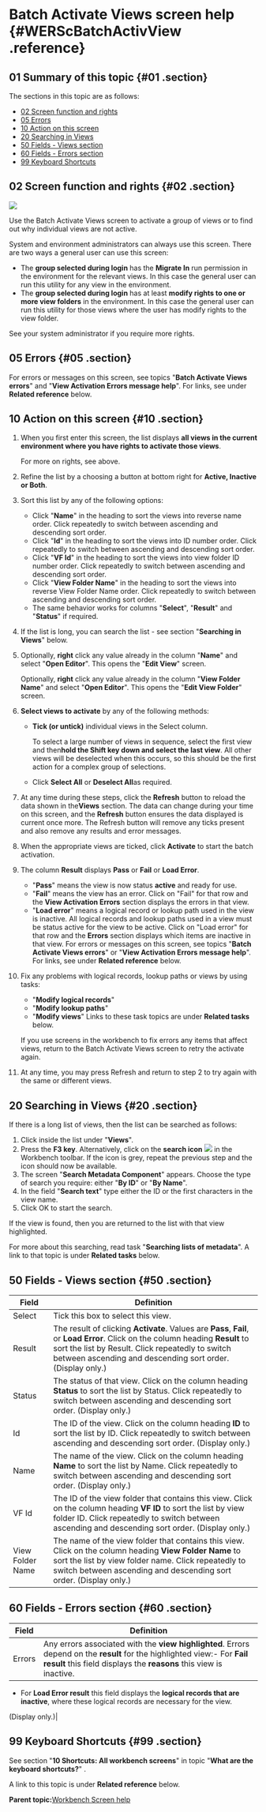 # Batch Activate Views screen help {#WERScBatchActivView .reference}

## 01 Summary of this topic {#01 .section}

The sections in this topic are as follows:

-   [02 Screen function and rights](WERScBatchActivView.md#02)
-   [05 Errors](WERScBatchActivView.md#05)
-   [10 Action on this screen](WERScBatchActivView.md#10)
-   [20 Searching in Views](WERScBatchActivView.md#20)
-   [50 Fields - Views section](WERScBatchActivView.md#50)
-   [60 Fields - Errors section](WERScBatchActivView.md#60)
-   [99 Keyboard Shortcuts](WERScBatchActivView.md#99)

## 02 Screen function and rights {#02 .section}

![](images/BatchActiv_View_04.gif)

Use the Batch Activate Views screen to activate a group of views or to find out why individual views are not active.

System and environment administrators can always use this screen. There are two ways a general user can use this screen:

-   The **group selected during login** has the **Migrate In** run permission in the environment for the relevant views. In this case the general user can run this utility for any view in the environment.
-   The **group selected during login** has at least **modify rights to one or more view folders** in the environment. In this case the general user can run this utility for those views where the user has modify rights to the view folder.

See your system administrator if you require more rights.

## 05 Errors {#05 .section}

For errors or messages on this screen, see topics "**Batch Activate Views errors**" and "**View Activation Errors message help**". For links, see under **Related reference** below.

## 10 Action on this screen {#10 .section}

1.  When you first enter this screen, the list displays **all views in the current environment where you have rights to activate those views**.

    For more on rights, see above.

2.  Refine the list by a choosing a button at bottom right for **Active, Inactive or Both**.
3.  Sort this list by any of the following options:
    -   Click "**Name**" in the heading to sort the views into reverse name order. Click repeatedly to switch between ascending and descending sort order.
    -   Click "**Id**" in the heading to sort the views into ID number order. Click repeatedly to switch between ascending and descending sort order.
    -   Click "**VF Id**" in the heading to sort the views into view folder ID number order. Click repeatedly to switch between ascending and descending sort order.
    -   Click "**View Folder Name**" in the heading to sort the views into reverse View Folder Name order. Click repeatedly to switch between ascending and descending sort order.
    -   The same behavior works for columns "**Select**", "**Result**" and "**Status**" if required.
4.  If the list is long, you can search the list - see section "**Searching in Views**" below.
5.  Optionally, **right** click any value already in the column "**Name**" and select "**Open Editor**". This opens the "**Edit View**" screen.

    Optionally, **right** click any value already in the column "**View Folder Name**" and select "**Open Editor**". This opens the "**Edit View Folder**" screen.

6.  **Select views to activate** by any of the following methods:
    -   **Tick \(or untick\)** individual views in the Select column.

        To select a large number of views in sequence, select the first view and then**hold the Shift key down and select the last view**. All other views will be deselected when this occurs, so this should be the first action for a complex group of selections.

    -   Click **Select All** or **Deselect All**as required.
7.  At any time during these steps, click the **Refresh** button to reload the data shown in the**Views** section. The data can change during your time on this screen, and the **Refresh** button ensures the data displayed is current once more. The Refresh button will remove any ticks present and also remove any results and error messages.
8.  When the appropriate views are ticked, click **Activate** to start the batch activation.
9.  The column **Result** displays **Pass** or **Fail** or **Load Error**.

    -   "**Pass**" means the view is now status **active** and ready for use.
    -   "**Fail**" means the view has an error. Click on "Fail" for that row and the **View Activation Errors** section displays the errors in that view.
    -   "**Load error**" means a logical record or lookup path used in the view is inactive. All logical records and lookup paths used in a view must be status active for the view to be active. Click on "Load error" for that row and the **Errors** section displays which items are inactive in that view.
    For errors or messages on this screen, see topics "**Batch Activate Views errors**" or "**View Activation Errors message help**". For links, see under **Related reference** below.

10. Fix any problems with logical records, lookup paths or views by using tasks:

    -   "**Modify logical records**"
    -   "**Modify lookup paths**"
    -   "**Modify views**"
    Links to these task topics are under **Related tasks** below.

    If you use screens in the workbench to fix errors any items that affect views, return to the Batch Activate Views screen to retry the activate again.

11. At any time, you may press Refresh and return to step 2 to try again with the same or different views.

## 20 Searching in Views {#20 .section}

If there is a long list of views, then the list can be searched as follows:

1.  Click inside the list under "**Views**".
2.  Press the **F3 key**. Alternatively, click on the **search icon** ![](images/Icon_SearchMetadata_01.gif) in the Workbench toolbar. If the icon is grey, repeat the previous step and the icon should now be available.
3.  The screen "**Search Metadata Component**" appears. Choose the type of search you require: either "**By ID**" or "**By Name**".
4.  In the field "**Search text**" type either the ID or the first characters in the view name.
5.  Click OK to start the search.

If the view is found, then you are returned to the list with that view highlighted.

For more about this searching, read task "**Searching lists of metadata**". A link to that topic is under **Related tasks** below.

## 50 Fields - Views section {#50 .section}

|Field|Definition|
|-----|----------|
|Select|Tick this box to select this view.|
|Result|The result of clicking **Activate**. Values are **Pass**, **Fail**, or **Load Error**. Click on the column heading **Result** to sort the list by Result. Click repeatedly to switch between ascending and descending sort order. \(Display only.\)|
|Status|The status of that view. Click on the column heading **Status** to sort the list by Status. Click repeatedly to switch between ascending and descending sort order. \(Display only.\)|
|Id|The ID of the view. Click on the column heading **ID** to sort the list by ID. Click repeatedly to switch between ascending and descending sort order. \(Display only.\)|
|Name|The name of the view. Click on the column heading **Name** to sort the list by Name. Click repeatedly to switch between ascending and descending sort order. \(Display only.\)|
|VF Id|The ID of the view folder that contains this view. Click on the column heading **VF ID** to sort the list by view folder ID. Click repeatedly to switch between ascending and descending sort order. \(Display only.\)|
|View Folder Name|The name of the view folder that contains this view. Click on the column heading **View Folder Name** to sort the list by view folder name. Click repeatedly to switch between ascending and descending sort order. \(Display only.\)|

## 60 Fields - Errors section {#60 .section}

|Field|Definition|
|-----|----------|
|Errors|Any errors associated with the **view highlighted**. Errors depend on the **result** for the highlighted view:-   For **Fail result** this field displays the **reasons** this view is inactive.
-   For **Load Error result** this field displays the **logical records that are inactive**, where these logical records are necessary for the view.

\(Display only.\)|

## 99 Keyboard Shortcuts {#99 .section}

See section "**10 Shortcuts: All workbench screens**" in topic "**What are the keyboard shortcuts?**" .

A link to this topic is under **Related reference** below.

**Parent topic:**[Workbench Screen help](../html/AAR586WEScreens.md)

